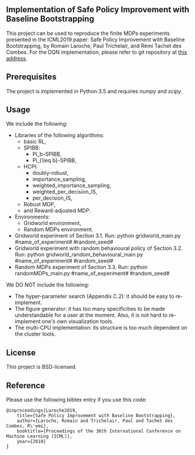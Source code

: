 ## Implementation of Safe Policy Improvement with Baseline Bootstrapping

This project can be used to reproduce the finite MDPs experiments presented in the ICML2019 paper: Safe Policy Improvement with Baseline Bootstrapping, by Romain Laroche, Paul Trichelair, and Rémi Tachet des Combes. For the DQN implementation, please refer to git repository at [this address](https://github.com/rems75/SPIBB-DQN).


## Prerequisites

The project is implemented in Python 3.5 and requires *numpy* and *scipy*.

## Usage

We include the following:
- Libraries of the following algorithms:
	* basic RL,
	* SPIBB:
		+ Pi_b-SPIBB,
		+ Pi_{\leq b}-SPIBB,
	* HCPI:
		+ doubly-robust,
		+ importance_sampling,
		+ weighted_importance_sampling,
        + weighted_per_decision_IS,
        + per_decision_IS,
    * Robust MDP,
    * and Reward-adjusted MDP.
- Environments:
	* Gridworld environment,
	* Random MDPs environment.
- Gridworld experiment of Section 3.1. Run:
		python gridworld_main.py #name_of_experiment# #random_seed#
- Gridworld experiment with random behavioural policy of Section 3.2. Run: 
		python gridworld_random_behavioural_main.py #name_of_experiment# #random_seed#
- Random MDPs experiment of Section 3.3. Run: 
		python randomMDPs_main.py #name_of_experiment# #random_seed#

We DO NOT include the following:
- The hyper-parameter search (Appendix C.2): it should be easy to re-implement.
- The figure generator: it has too many specificities to be made understandable for a user at the moment. Also, it is not hard to re-implement one's own visualization tools.
- The multi-CPU implementation: its structure is too much dependent on the cluster tools.


## License

This project is BSD-licensed.

## Reference

Please use the following bibtex entry if you use this code:

```
@inproceedings{Laroche2019,
    title={Safe Policy Improvement with Baseline Bootstrapping},
    author={Laroche, Romain and Trichelair, Paul and Tachet des Combes, R\'emi},
    booktitle={Proceedings of the 36th International Conference on Machine Learning (ICML)},
    year={2019}
}
```
